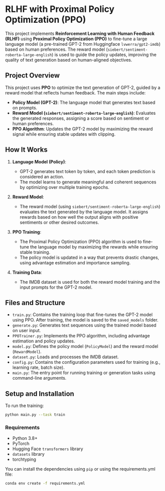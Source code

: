 # RLHF with Proximal Policy Optimization (PPO)

This project implements **Reinforcement Learning with Human Feedback (RLHF)** using **Proximal Policy Optimization (PPO)** to fine-tune a large language model (a pre-trained GPT-2 from Huggingface `lvwerra/gpt2-imdb`) based on human preferences. The reward model (`siebert/sentiment-roberta-large-english`) is used to guide the policy updates, improving the quality of text generation based on human-aligned objectives.

## Project Overview

This project uses **PPO** to optimize the text generation of GPT-2, guided by a reward model that reflects human feedback. The main steps include:

- **Policy Model (GPT-2)**: The language model that generates text based on prompts.
- **Reward Model (`siebert/sentiment-roberta-large-english`)**: Evaluates the generated responses, assigning a score based on sentiment or human preferences.
- **PPO Algorithm**: Updates the GPT-2 model by maximizing the reward signal while ensuring stable updates with clipping.

## How It Works

1. **Language Model (Policy)**:
   - GPT-2 generates text token by token, and each token prediction is considered an action.
   - The model learns to generate meaningful and coherent sequences by optimizing over multiple training epochs.

2. **Reward Model**:
   - The reward model (using `siebert/sentiment-roberta-large-english`) evaluates the text generated by the language model. It assigns rewards based on how well the output aligns with positive sentiments or other desired outcomes.
   
3. **PPO Training**:
   - The Proximal Policy Optimization (PPO) algorithm is used to fine-tune the language model by maximizing the rewards while ensuring stable training.
   - The policy model is updated in a way that prevents drastic changes, using advantage estimation and importance sampling.

4. **Training Data**:
   - The IMDB dataset is used for both the reward model training and the input prompts for the GPT-2 model.

## Files and Structure

- `train.py`: Contains the training loop that fine-tunes the GPT-2 model using PPO. After training, the model is saved to the `saved_models` folder.
- `generate.py`: Generates text sequences using the trained model based on user input.
- `PPOTrainer.py`: Implements the PPO algorithm, including advantage estimation and policy updates.
- `model.py`: Defines the policy model (`PolicyModel`) and the reward model (`RewardModel`).
- `dataset.py`: Loads and processes the IMDB dataset.
- `config.py`: Contains the configuration parameters used for training (e.g., learning rate, batch size).
- `main.py`: The entry point for running training or generation tasks using command-line arguments.

## Setup and Installation

To run the training:

```bash
python main.py --task train
```

### Requirements

- Python 3.8+
- PyTorch
- Hugging Face `transformers` library
- `datasets` library
- torchtyping

You can install the dependencies using `pip` or using the requirements.yml file:

```bash
conda env create -f requirements.yml
```